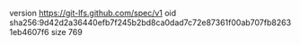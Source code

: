 version https://git-lfs.github.com/spec/v1
oid sha256:9d42d2a36440efb7f245b2bd8ca0dad7c72e87361f00ab707fb82631eb4607f6
size 769
